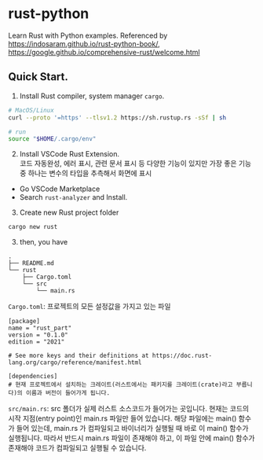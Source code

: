 # rust-python
Learn Rust with Python examples. Referenced by https://indosaram.github.io/rust-python-book/, https://google.github.io/comprehensive-rust/welcome.html


## Quick Start.
1. Install Rust compiler, system manager `cargo`.
```bash
# MacOS/Linux
curl --proto '=https' --tlsv1.2 https://sh.rustup.rs -sSf | sh  

# run
source "$HOME/.cargo/env"
```

2. Install VSCode Rust Extension.   
코드 자동완성, 에러 표시, 관련 문서 표시 등 다양한 기능이 있지만 가장 좋은 기능 중 하나는 변수의 타입을 추측해서 화면에 표시
- Go VSCode Marketplace
- Search `rust-analyzer` and Install. 

3. Create new Rust project folder
```bash
cargo new rust
```

3. then, you have 
```
.
├── README.md
└── rust
    ├── Cargo.toml
    └── src
        └── main.rs
```

`Cargo.toml`: 프로젝트의 모든 설정값을 가지고 있는 파일
```
[package]
name = "rust_part"
version = "0.1.0"
edition = "2021"

# See more keys and their definitions at https://doc.rust-lang.org/cargo/reference/manifest.html

[dependencies] 
# 현재 프로젝트에서 설치하는 크레이트(러스트에서는 패키지를 크레이트(crate)라고 부릅니다)의 이름과 버전이 들어가게 됩니다. 
```
`src/main.rs`: src 폴더가 실제 러스트 소스코드가 들어가는 곳입니다. 현재는 코드의 시작 지점(entry point)인 main.rs 파일만 들어 있습니다. 해당 파일에는 main() 함수가 들어 있는데, main.rs 가 컴파일되고 바이너리가 실행될 때 바로 이 main() 함수가 실행됩니다. 따라서 반드시 main.rs 파일이 존재해야 하고, 이 파일 안에 main() 함수가 존재해야 코드가 컴파일되고 실행될 수 있습니다.